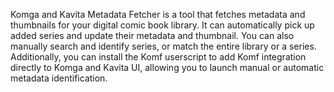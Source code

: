 Komga and Kavita Metadata Fetcher is a tool that fetches metadata and thumbnails for your digital comic book library. It can automatically pick up added series and update their metadata and thumbnail. You can also manually search and identify series, or match the entire library or a series. Additionally, you can install the Komf userscript to add Komf integration directly to Komga and Kavita UI, allowing you to launch manual or automatic metadata identification.
